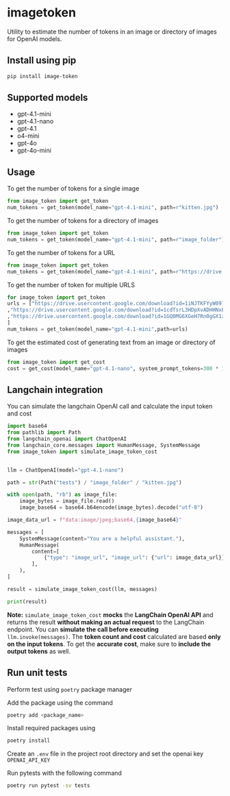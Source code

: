 # imagetoken

Utility to estimate the number of tokens in an image or directory of images for OpenAI models.

## Install using pip

```bash
pip install image-token
```

## Supported models

- gpt-4.1-mini
- gpt-4.1-nano
- gpt-4.1
- o4-mini
- gpt-4o
- gpt-4o-mini

## Usage

To get the number of tokens for a single image
```python
from image_token import get_token
num_tokens = get_token(model_name="gpt-4.1-mini", path=r"kitten.jpg")
```

To get the number of tokens for a directory of images
```python
from image_token import get_token
num_tokens = get_token(model_name="gpt-4.1-mini", path=r"image_folder")
```

To get the number of tokens for a URL
```python
from image_token import get_token
num_tokens = get_token(model_name="gpt-4.1-mini", path=r"https://drive.usercontent.google.com/download?id=1iNJTKFYyW09lVStpWqdSfKjw3ktEc215&export=download&authuser=1&confirm=t&uuid=acc70c89-fcb3-451a-9700-2e59e2a3e46a&at=AN8xHoqd_Asknqn8z-dpjPbB1HJO:1752041579483")
```

To get the number of token for multiple URLS
```python
for image_token import get_token
urls = ["https://drive.usercontent.google.com/download?id=1iNJTKFYyW09lVStpWqdSfKjw3ktEc215&export=download&authuser=1&confirm=t&uuid=acc70c89-fcb3-451a-9700-2e59e2a3e46a&at=AN8xHoqd_Asknqn8z-dpjPbB1HJO:1752041579483"
,"https://drive.usercontent.google.com/download?id=1cdTsrL3HDpXvADHHNxEOMtVP2wGNjszm&export=download&authuser=1&confirm=t&uuid=784dad7a-5ec6-4d2e-9604-2e22efb1f049&at=AN8xHorOo7QTvxOmxt4OBedxv49N:1752041386063"
,"https://drive.usercontent.google.com/download?id=1GQ0MG6XGeH7Rn0gGX1z47cYfk-tsLIJT&export=download&authuser=1&confirm=t&uuid=bb4292d1-43cd-4891-a39b-8ad225cbf105&at=AN8xHoptjBYOR2OMy5OQgJe24RRr:1752041516513"
]
num_tokens = get_token(model_name="gpt-4.1-mini",path=urls)
```

To get the estimated cost of generating text from an image or directory of images
```python
from image_token import get_cost
cost = get_cost(model_name="gpt-4.1-nano", system_prompt_tokens=300 * 100, approx_output_tokens=100 * 100, path=r"image_folder")
```

## Langchain integration

You can simulate the langchain OpenAI call and calculate the input token and cost
```python
import base64
from pathlib import Path
from langchain_openai import ChatOpenAI
from langchain_core.messages import HumanMessage, SystemMessage
from image_token import simulate_image_token_cost


llm = ChatOpenAI(model="gpt-4.1-nano")

path = str(Path("tests") / "image_folder" / "kitten.jpg")

with open(path, "rb") as image_file:
    image_bytes = image_file.read()
    image_base64 = base64.b64encode(image_bytes).decode("utf-8")

image_data_url = f"data:image/jpeg;base64,{image_base64}"

messages = [
    SystemMessage(content="You are a helpful assistant."),
    HumanMessage(
        content=[
            {"type": "image_url", "image_url": {"url": image_data_url}},
        ],
    ),
]

result = simulate_image_token_cost(llm, messages)

print(result)

```

**Note:** `simulate_image_token_cost` **mocks** the **LangChain OpenAI API** and returns the result **without making an actual request** to the LangChain endpoint. You can **simulate the call before executing** `llm.invoke(messages)`. The **token count and cost** calculated are based **only on the input tokens**. To get the **accurate cost**, make sure to **include the output tokens** as well.


## Run unit tests

Perform test using `poetry` package manager

Add the package using the command

```bash
poetry add <package_name>
```
Install required packages using

```bash
poetry install
```

Create an `.env` file in the project root directory and set the openai key `OPENAI_API_KEY`

Run pytests with the following command

```bash
poetry run pytest -sv tests
```